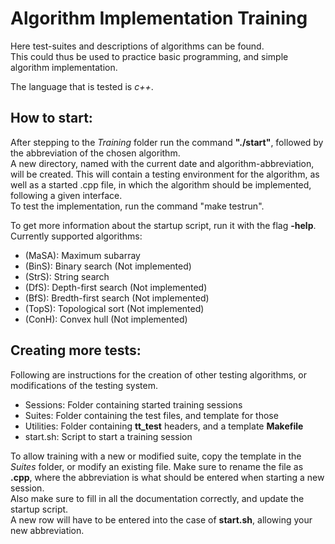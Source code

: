 # Algorithm Implementation Training

Here test-suites and descriptions of algorithms can be found.  
This could thus be used to practice basic programming, and
simple algorithm implementation. 

The language that is tested is *c++*.

## How to start:
After stepping to the *Training* folder run the command **"./start"**,
followed by the abbreviation of the chosen algorithm.  
A new directory, named with the current date and algorithm-abbreviation,
will be created. This will contain a testing environment for the algorithm,
as well as a started .cpp file, in which the algorithm should be implemented,
following a given interface.  
To test the implementation, run the command "make testrun". 

To get more information about the startup script, run it with the flag **-help**.  
Currently supported algorithms:
- (MaSA):    Maximum subarray
- (BinS): Binary search (Not implemented)
- (StrS): String search
- (DfS):  Depth-first search (Not implemented)
- (BfS):  Bredth-first search (Not implemented)
- (TopS): Topological sort (Not implemented)
- (ConH): Convex hull (Not implemented)


## Creating more tests:
Following are instructions for the creation of other testing algorithms,
or modifications of the testing system.

* Sessions: Folder containing started training sessions
* Suites: Folder containing the test files, and template for those
* Utilities: Folder containing **tt_test** headers, and a template **Makefile**
* start.sh: Script to start a training session

To allow training with a new or modified suite, copy the template in the *Suites* folder,
or modify an existing file. Make sure to rename the file as **<abbreviation>.cpp**, where
the abbreviation is what should be entered when starting a new session.  
Also make sure to fill in all the documentation correctly, and update the startup script.  
A new row will have to be entered into the case of **start.sh**, allowing your new abbreviation. 

